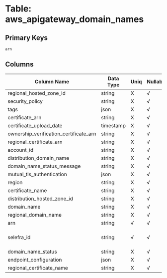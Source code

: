 # Table: aws_apigateway_domain_names

## Primary Keys 

```
arn
```


## Columns 

|  Column Name   |  Data Type  | Uniq | Nullable | Description | 
|  ----  | ----  | ----  | ----  | ---- | 
| regional_hosted_zone_id | string | X | √ |  | 
| security_policy | string | X | √ |  | 
| tags | json | X | √ |  | 
| certificate_arn | string | X | √ |  | 
| certificate_upload_date | timestamp | X | √ |  | 
| ownership_verification_certificate_arn | string | X | √ |  | 
| regional_certificate_arn | string | X | √ |  | 
| account_id | string | X | √ |  | 
| distribution_domain_name | string | X | √ |  | 
| domain_name_status_message | string | X | √ |  | 
| mutual_tls_authentication | json | X | √ |  | 
| region | string | X | √ |  | 
| certificate_name | string | X | √ |  | 
| distribution_hosted_zone_id | string | X | √ |  | 
| domain_name | string | X | √ |  | 
| regional_domain_name | string | X | √ |  | 
| arn | string | √ | √ |  | 
| selefra_id | string | √ | √ | primary keys value md5 | 
| domain_name_status | string | X | √ |  | 
| endpoint_configuration | json | X | √ |  | 
| regional_certificate_name | string | X | √ |  | 


